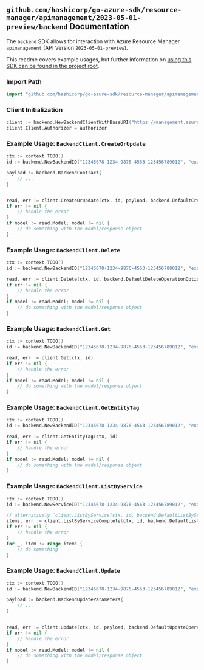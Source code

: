 
## `github.com/hashicorp/go-azure-sdk/resource-manager/apimanagement/2023-05-01-preview/backend` Documentation

The `backend` SDK allows for interaction with Azure Resource Manager `apimanagement` (API Version `2023-05-01-preview`).

This readme covers example usages, but further information on [using this SDK can be found in the project root](https://github.com/hashicorp/go-azure-sdk/tree/main/docs).

### Import Path

```go
import "github.com/hashicorp/go-azure-sdk/resource-manager/apimanagement/2023-05-01-preview/backend"
```


### Client Initialization

```go
client := backend.NewBackendClientWithBaseURI("https://management.azure.com")
client.Client.Authorizer = authorizer
```


### Example Usage: `BackendClient.CreateOrUpdate`

```go
ctx := context.TODO()
id := backend.NewBackendID("12345678-1234-9876-4563-123456789012", "example-resource-group", "serviceName", "backendId")

payload := backend.BackendContract{
	// ...
}


read, err := client.CreateOrUpdate(ctx, id, payload, backend.DefaultCreateOrUpdateOperationOptions())
if err != nil {
	// handle the error
}
if model := read.Model; model != nil {
	// do something with the model/response object
}
```


### Example Usage: `BackendClient.Delete`

```go
ctx := context.TODO()
id := backend.NewBackendID("12345678-1234-9876-4563-123456789012", "example-resource-group", "serviceName", "backendId")

read, err := client.Delete(ctx, id, backend.DefaultDeleteOperationOptions())
if err != nil {
	// handle the error
}
if model := read.Model; model != nil {
	// do something with the model/response object
}
```


### Example Usage: `BackendClient.Get`

```go
ctx := context.TODO()
id := backend.NewBackendID("12345678-1234-9876-4563-123456789012", "example-resource-group", "serviceName", "backendId")

read, err := client.Get(ctx, id)
if err != nil {
	// handle the error
}
if model := read.Model; model != nil {
	// do something with the model/response object
}
```


### Example Usage: `BackendClient.GetEntityTag`

```go
ctx := context.TODO()
id := backend.NewBackendID("12345678-1234-9876-4563-123456789012", "example-resource-group", "serviceName", "backendId")

read, err := client.GetEntityTag(ctx, id)
if err != nil {
	// handle the error
}
if model := read.Model; model != nil {
	// do something with the model/response object
}
```


### Example Usage: `BackendClient.ListByService`

```go
ctx := context.TODO()
id := backend.NewServiceID("12345678-1234-9876-4563-123456789012", "example-resource-group", "serviceName")

// alternatively `client.ListByService(ctx, id, backend.DefaultListByServiceOperationOptions())` can be used to do batched pagination
items, err := client.ListByServiceComplete(ctx, id, backend.DefaultListByServiceOperationOptions())
if err != nil {
	// handle the error
}
for _, item := range items {
	// do something
}
```


### Example Usage: `BackendClient.Update`

```go
ctx := context.TODO()
id := backend.NewBackendID("12345678-1234-9876-4563-123456789012", "example-resource-group", "serviceName", "backendId")

payload := backend.BackendUpdateParameters{
	// ...
}


read, err := client.Update(ctx, id, payload, backend.DefaultUpdateOperationOptions())
if err != nil {
	// handle the error
}
if model := read.Model; model != nil {
	// do something with the model/response object
}
```
